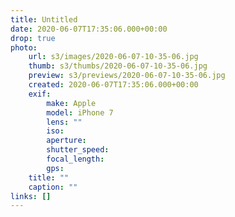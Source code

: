 ```yaml
---
title: Untitled
date: 2020-06-07T17:35:06.000+00:00
drop: true
photo:
    url: s3/images/2020-06-07-10-35-06.jpg
    thumb: s3/thumbs/2020-06-07-10-35-06.jpg
    preview: s3/previews/2020-06-07-10-35-06.jpg
    created: 2020-06-07T17:35:06.000+00:00
    exif:
        make: Apple
        model: iPhone 7
        lens: ""
        iso:
        aperture:
        shutter_speed:
        focal_length:
        gps:
    title: ""
    caption: ""
links: []
---
```

